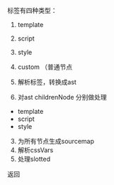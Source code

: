 标签有四种类型：
1. template
2. script
3. style
4. custom （普通节点


1. 解析标签，转换成ast
2. 对ast childrenNode 分别做处理
- template
- script
- style
3. 为所有节点生成sourcemap
4. 解析cssVars
6. 处理slotted

返回